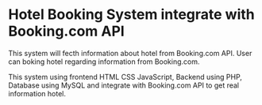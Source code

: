 # Hotel Booking System integrate with Booking.com API

This system will fecth information about hotel from Booking.com API. User can boking hotel regarding information from Booking.com.

This system using frontend HTML CSS JavaScript, Backend using PHP, Database using MySQL and integrate with Booking.com API to get real information hotel.
